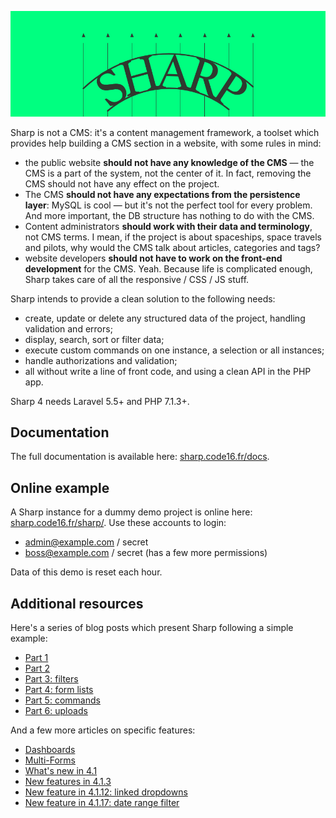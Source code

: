 <div align="center">

![Sharp 4](./docs/img/logo2.png)

</div>

Sharp is not a CMS: it's a content management framework, a toolset which provides help building a CMS section in a website, with some rules in mind:
- the public website **should not have any knowledge of the CMS** — the CMS is a part of the system, not the center of it. In fact, removing the CMS should not have any effect on the project.
- The CMS **should not have any expectations from the persistence layer**: MySQL is cool — but it's not the perfect tool for every problem. And more important, the DB structure has nothing to do with the CMS.
- Content administrators **should work with their data and terminology**, not CMS terms. I mean, if the project is about spaceships, space travels and pilots, why would the CMS talk about articles, categories and tags?
- website developers **should not have to work on the front-end development** for the CMS. Yeah. Because life is complicated enough, Sharp takes care of all the responsive / CSS / JS stuff.

Sharp intends to provide a clean solution to the following needs:
- create, update or delete any structured data of the project, handling validation and errors;
- display, search, sort or filter data;
- execute custom commands on one instance, a selection or all instances;
- handle authorizations and validation;
- all without write a line of front code, and using a clean API in the PHP app.

Sharp 4 needs Laravel 5.5+ and PHP 7.1.3+.

## Documentation

The full documentation is available here: [sharp.code16.fr/docs](http://sharp.code16.fr/docs).

## Online example

A Sharp instance for a dummy demo project is online here: [sharp.code16.fr/sharp/](http://sharp.code16.fr/sharp/). Use these accounts to login:
- admin@example.com / secret
- boss@example.com / secret (has a few more permissions)

Data of this demo is reset each hour. 

## Additional resources

Here's a series of blog posts which present Sharp following a simple example:
- [Part 1](https://medium.com/code16/about-sharp-for-laravel-part-1-74a826279fe0)
- [Part 2](https://medium.com/code16/about-sharp-for-laravel-part-2-9c7779782f31)
- [Part 3: filters](https://medium.com/code16/about-sharp-for-laravel-part-3-2bb992d6a8e3)
- [Part 4: form lists](https://medium.com/code16/about-sharp-for-laravel-part-4-cb2232caf234)
- [Part 5: commands](https://medium.com/code16/about-sharp-for-laravel-part-5-44699e270647)
- [Part 6: uploads](https://medium.com/code16/about-sharp-for-laravel-part-6-a03ee71cb2c5)

And a few more articles on specific features:
- [Dashboards](https://medium.com/code16/sharp-for-laravel-version-4-1-dashboard-generalization-69648df9baf9)
- [Multi-Forms](https://medium.com/code16/sharp-for-laravel-a-quick-presentation-of-multi-forms-fc49f0e51176)
- [What's new in 4.1](https://medium.com/code16/sharp-for-laravel-4-1-is-now-released-964c8b6b0491)
- [New features in 4.1.3](https://medium.com/code16/sharp-4-1-3-and-its-new-features-a498c8b67629)
- [New feature in 4.1.12: linked dropdowns](https://medium.com/code16/sharp-4-1-12-is-out-and-it-brings-linked-dropdowns-88d474946489)
- [New feature in 4.1.17: date range filter](https://medium.com/code16/sharp-for-laravel-4-1-17-comes-with-date-range-filters-at-last-cc93b98daf40)

